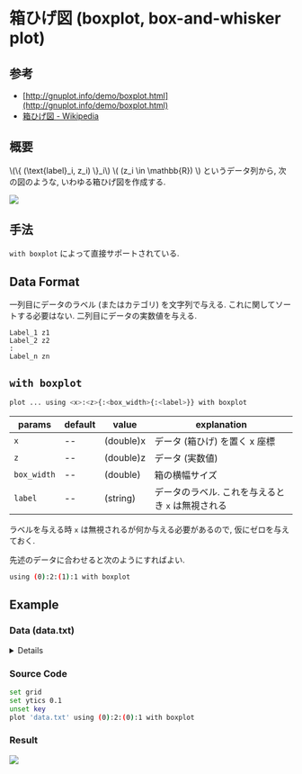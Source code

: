 # 箱ひげ図 (boxplot, box-and-whisker plot)

## 参考

- [http://gnuplot.info/demo/boxplot.html](http://gnuplot.info/demo/boxplot.html)
- [箱ひげ図 - Wikipedia](https://ja.wikipedia.org/wiki/%E7%AE%B1%E3%81%B2%E3%81%92%E5%9B%B3)

## 概要

\\(\\{ (\text{label}_i, z_i) \\}_i\\)
\\( (z_i \in \mathbb{R}) \\) というデータ列から,
次の図のような, いわゆる箱ひげ図を作成する.

![](https://i.imgur.com/3YPqnHs.png)

## 手法

`with boxplot` によって直接サポートされている.

## Data Format

一列目にデータのラベル (またはカテゴリ) を文字列で与える.
これに関してソートする必要はない.
二列目にデータの実数値を与える.

```
Label_1 z1
Label_2 z2
:
Label_n zn
```

## `with boxplot`

```bash
plot ... using <x>:<z>{:<box_width>{:<label>}} with boxplot
```

| params      | default | value     | explanation                                       |
|-------------|---------|-----------|---------------------------------------------------|
| `x`         | --      | (double)x | データ (箱ひげ) を置く x 座標                     |
| `z`         | --      | (double)z | データ (実数値)                                   |
| `box_width` | --      | (double)  | 箱の横幅サイズ                                    |
| `label`     | --      | (string)  | データのラベル. これを与えるとき `x` は無視される |

ラベルを与える時 `x` は無視されるが何か与える必要があるので, 仮にゼロを与えておく.

先述のデータに合わせると次のようにすればよい.

```bash
using (0):2:(1):1 with boxplot
```

## Example

### Data (data.txt)

<details><pre><code>
Label1 1.0615736091746653
Label1 0.9409952532221867
Label1 1.021612466595744
Label1 0.8935688060271614
Label1 1.0224404474617517
Label1 0.9661892724606262
Label1 0.9978595814447482
Label1 1.1127551356245484
Label1 1.1016617034534295
Label1 0.9210394458787583
Label1 1.0820741675354117
Label1 1.04330023111802
Label1 1.0005150566113892
Label1 1.1559580109911893
Label1 1.1233029737728761
Label1 0.9474749102980315
Label1 1.0707941673561174
Label1 0.9269711019325906
Label1 0.9582840543918602
Label1 1.0341070340590386
Label1 0.9719420637089871
Label1 1.0380944985473386
Label1 0.9696442248316298
Label1 0.9032356007739286
Label1 0.9475300145319969
Label1 1.1176373421060464
Label1 1.1027176241074508
Label1 0.933838661044742
Label1 0.9320799966742921
Label1 0.9881518086130608
Label1 0.9452352866888151
Label1 0.9855244566192534
Label1 1.1529506550742137
Label1 0.9655108140953337
Label1 1.1077149125236252
Label1 0.9545337303266723
Label1 0.9864761998749835
Label1 0.9992270973259703
Label1 1.0003472317982158
Label1 0.9669086586777813
Label1 1.0106215356365427
Label1 1.0694842820371275
Label1 1.048621359612009
Label1 0.9571141696805319
Label1 1.033258266154869
Label1 1.1092157291217004
Label1 0.9772753273440217
Label1 1.0516819827815074
Label1 0.9930686178999505
Label1 0.9695499340325655
Label1 1.058463723596836
Label1 1.0646466807321475
Label1 1.039382795500945
Label1 0.8016797870382525
Label1 0.9551423217491737
Label1 1.005006229693936
Label1 1.0298153359978677
Label1 0.9745127192018938
Label1 1.06121120938568
Label1 1.0172213952705071
Label1 0.8577883940535215
Label1 1.0730787104344803
Label1 0.9353661239234157
Label1 0.8878019375801003
Label1 0.9200416472254476
Label1 1.10202551417308
Label1 0.9953501566212274
Label1 0.9765505280492441
Label1 0.9934534876777504
Label1 0.9279105001877123
Label1 0.9311577450839491
Label1 1.0382565034812055
Label1 1.0807674382580108
Label1 1.1058527324445429
Label1 0.9536624649476464
Label1 1.090047310657586
Label1 1.0342275655050817
Label1 0.9010216243779239
Label1 0.9849931815493391
Label1 0.9455332189802604
Label1 0.9366573719398363
Label1 0.9792632919138815
Label1 1.0673954929564329
Label1 1.0788127015434597
Label1 1.0401365015326332
Label1 1.0149435226488914
Label1 1.1044694815360434
Label1 1.0710494392439736
Label1 1.029971424957326
Label1 0.907396727162235
Label1 0.9368299278735874
Label1 0.9375642076839391
Label1 0.9230619994657261
Label1 1.034461417462147
Label1 0.9593967932528256
Label1 0.9719254811281577
Label1 1.0387483102509225
Label1 0.9645077135736616
Label1 0.9673363635776973
Label1 1.083377921829951
Label2 1.1140536481728907
Label2 0.9654311468502879
Label2 1.0072034351318897
Label2 0.7645604617492925
Label2 0.8392703482428308
Label2 0.976250057889414
Label2 0.5990641184705816
Label2 0.8380012721558732
Label2 1.0035631655139747
Label2 1.1808497231287727
Label2 0.8564673010352255
Label2 0.9745542687000399
Label2 0.8808016171091044
Label2 0.8657582290481092
Label2 1.01875121639354
Label2 0.9488799185405365
Label2 0.9700677235401467
Label2 1.1620803369440535
Label2 1.0900652181216892
Label2 1.2796516746441746
Label2 0.6920004621992418
Label2 1.18769693522479
Label2 0.8401843624543999
Label2 0.999731755629597
Label2 1.0379869812764944
Label2 1.169339327212957
Label2 1.1065612897474275
Label2 0.9318951992749085
Label2 0.9075922105985541
Label2 0.9643943402394666
Label2 1.103034508986277
Label2 1.343461136243981
Label2 0.6019797237657606
Label2 0.7439376596771563
Label2 0.8444287387561433
Label2 1.3020239636373763
Label2 0.7333487819632483
Label2 1.1025954377572993
Label2 0.7448648734731773
Label2 0.9186726148655824
Label2 1.2736324607754193
Label2 0.738547568433712
Label2 0.8997911309025082
Label2 0.8183666890944847
Label2 1.2305161819556596
Label2 0.8431803874807591
Label2 1.0421608735310546
Label2 0.8703113248033603
Label2 0.985872237356056
Label2 1.0702074132990238
Label2 0.736884590985943
Label2 1.204378967522794
Label2 1.0559821939077376
Label2 1.2243650688093677
Label2 0.8770786400785613
Label2 0.9431412119605815
Label2 1.1587470690948034
Label2 1.0820150639003154
Label2 1.068216370162204
Label2 1.0862971817469724
Label2 1.0602079089156522
Label2 0.9741626353656363
Label2 0.8514434676459397
Label2 1.0422702760367746
Label2 0.8342329643622799
Label2 1.04598974412835
Label2 1.118337840796598
Label2 1.1541095322445498
Label2 1.0671985326270028
Label2 0.9921031013544135
Label2 0.7991098543565645
Label2 0.8025079639486893
Label2 0.7873720427596531
Label2 1.17644344114844
Label2 0.9017761717860211
Label2 1.2325537126446182
Label2 1.3790767902319523
Label2 0.834204048131308
Label2 1.19896383864128
Label2 1.284211366903643
Label2 1.0026063764611894
Label2 0.8227679581718057
Label2 1.307136977957998
Label2 1.0444638948513583
Label2 1.3549943740829442
Label2 1.0844549039775195
Label2 1.317654569043726
Label2 1.1063868777177488
Label2 0.6493872700423977
Label2 1.3594778312593627
Label2 1.338062365553617
Label2 1.0238162018568993
Label2 0.9763703711732645
Label2 1.1206954992017968
Label2 1.1707303801478295
Label2 1.1098209988634946
Label2 1.0227536289855048
Label2 0.8128615195559445
Label2 0.9673353252194339
Label2 1.2047888354760614
Label3 0.5142551015781237
Label3 0.4543057623585313
Label3 0.4531749926703077
Label3 0.48366076176550665
Label3 0.4882834640187006
Label3 0.4580007777054271
Label3 0.4511591973406706
Label3 0.4895097408191484
Label3 0.5329419883612687
Label3 0.5073465220061663
Label3 0.553665903126604
Label3 0.5125565716535394
Label3 0.5064784727203651
Label3 0.4915476117281144
Label3 0.5199793237483948
Label3 0.5533038298565817
Label3 0.4596452171947456
Label3 0.49234192751323397
Label3 0.45981983116631875
Label3 0.46678102685181655
Label3 0.4675946531066316
Label3 0.4791166260360197
Label3 0.5339293985406127
Label3 0.5044951008880407
Label3 0.468439539866198
Label3 0.5412932409671252
Label3 0.5050151849881355
Label3 0.457661329345758
Label3 0.4801070293435854
Label3 0.4895079651566656
Label3 0.5307725497729896
Label3 0.4770394661958832
Label3 0.5458251641478383
Label3 0.48719290103259233
Label3 0.493902831741011
Label3 0.4684886716663316
Label3 0.5106616471106656
Label3 0.43985179427762006
Label3 0.5100289180635535
Label3 0.49105881770638904
Label3 0.5006929938151032
Label3 0.4205157631344141
Label3 0.4896354045961837
Label3 0.5214170188862951
Label3 0.4954576988782891
Label3 0.5128906445762597
Label3 0.4893522622337194
Label3 0.5348450354119353
Label3 0.540807960920562
Label3 0.4783686743022514
Label3 0.5354571299421252
Label3 0.41804886150008075
Label3 0.5008395090647499
Label3 0.520352926239639
Label3 0.46931543637664036
Label3 0.4829886328506878
Label3 0.5328436338152367
Label3 0.5010186015477949
Label3 0.46172801207972547
Label3 0.49344169414465205
Label3 0.47975646724709775
Label3 0.47860712998302263
Label3 0.47940533521467144
Label3 0.5064141556425302
Label3 0.5435954464135971
Label3 0.4726682971819423
Label3 0.4915653483459668
Label3 0.5429375594647708
Label3 0.5146961771791269
Label3 0.4602116215820299
Label3 0.48364222133902723
Label3 0.4880924356997455
Label3 0.463293654288834
Label3 0.5290598992663654
Label3 0.5053241702600492
Label3 0.49873576395994607
Label3 0.4856733190958129
Label3 0.5095764551389661
Label3 0.46860168864284146
Label3 0.47401577020214813
Label3 0.4769570659881741
Label3 0.4675472572820617
Label3 0.43982243691092143
Label3 0.4785556880114518
Label3 0.48797910910782355
Label3 0.5352870207701941
Label3 0.5448180495250096
Label3 0.48879005713593154
Label3 0.5100877092012684
Label3 0.5184395026828384
Label3 0.5121601200254514
Label3 0.47587957491496463
Label3 0.5055463257181718
Label3 0.5127501923045343
Label3 0.4758265536759175
Label3 0.46611694850111995
Label3 0.4785810300794278
Label3 0.508939248784815
Label3 0.5101959427210576
Label3 0.5100732410148193
Label1 0.16537364208595623
Label1 0.6776651320647064
Label1 0.5939587550913237
Label1 0.5188986682173724
</code></pre></details>

### Source Code

```bash
set grid
set ytics 0.1
unset key
plot 'data.txt' using (0):2:(0):1 with boxplot
```

### Result

![](https://i.imgur.com/3YPqnHs.png)
